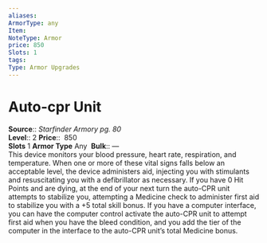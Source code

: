 ```yaml
---
aliases: 
ArmorType: any
Item:
NoteType: Armor
price: 850
Slots: 1
tags: 
Type: Armor Upgrades
---
```


# Auto-cpr Unit

**Source**:: _Starfinder Armory pg. 80_  
**Level**:: 2
**Price**::  850  
**Slots** 1 **Armor Type** Any 
**Bulk**:: —  
This device monitors your blood pressure, heart rate, respiration, and temperature. When one or more of these vital signs falls below an acceptable level, the device administers aid, injecting you with stimulants and resuscitating you with a defibrillator as necessary. If you have 0 Hit Points and are dying, at the end of your next turn the auto-CPR unit attempts to stabilize you, attempting a Medicine check to administer first aid to stabilize you with a +5 total skill bonus. If you have a computer interface, you can have the computer control activate the auto-CPR unit to attempt first aid when you have the bleed condition, and you add the tier of the computer in the interface to the auto-CPR unit’s total Medicine bonus.
